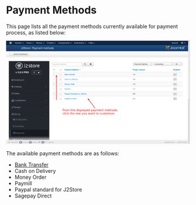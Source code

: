 # Payment Methods

This page lists all the payment methods currently available for payment process, as listed below:

![Payment Method](Payment_Methods.png)

The available payment methods are as follows:

* [Bank Transfer](http://j2store.gitbooks.io/user-guide/content/bank_transfer.html)
* Cash on Delivery
* Money Order
* Paymill
* Paypal standard for J2Store
* Sagepay Direct